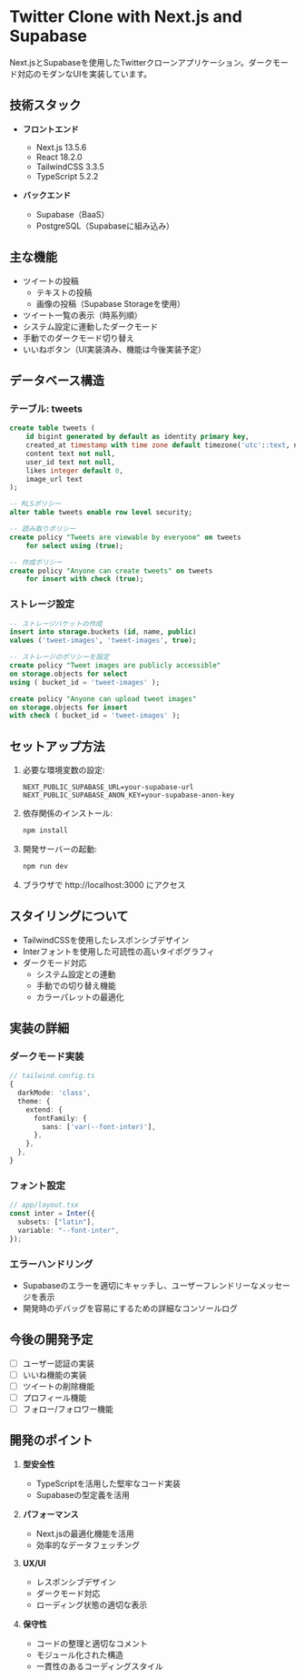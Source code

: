 # Twitter Clone with Next.js and Supabase

Next.jsとSupabaseを使用したTwitterクローンアプリケーション。ダークモード対応のモダンなUIを実装しています。

## 技術スタック

- **フロントエンド**
  - Next.js 13.5.6
  - React 18.2.0
  - TailwindCSS 3.3.5
  - TypeScript 5.2.2

- **バックエンド**
  - Supabase（BaaS）
  - PostgreSQL（Supabaseに組み込み）

## 主な機能

- ツイートの投稿
  - テキストの投稿
  - 画像の投稿（Supabase Storageを使用）
- ツイート一覧の表示（時系列順）
- システム設定に連動したダークモード
- 手動でのダークモード切り替え
- いいねボタン（UI実装済み、機能は今後実装予定）

## データベース構造

### テーブル: tweets

```sql
create table tweets (
    id bigint generated by default as identity primary key,
    created_at timestamp with time zone default timezone('utc'::text, now()) not null,
    content text not null,
    user_id text not null,
    likes integer default 0,
    image_url text
);

-- RLSポリシー
alter table tweets enable row level security;

-- 読み取りポリシー
create policy "Tweets are viewable by everyone" on tweets
    for select using (true);

-- 作成ポリシー
create policy "Anyone can create tweets" on tweets
    for insert with check (true);
```

### ストレージ設定

```sql
-- ストレージバケットの作成
insert into storage.buckets (id, name, public) 
values ('tweet-images', 'tweet-images', true);

-- ストレージのポリシーを設定
create policy "Tweet images are publicly accessible"
on storage.objects for select
using ( bucket_id = 'tweet-images' );

create policy "Anyone can upload tweet images"
on storage.objects for insert
with check ( bucket_id = 'tweet-images' );
```

## セットアップ方法

1. 必要な環境変数の設定:
   ```
   NEXT_PUBLIC_SUPABASE_URL=your-supabase-url
   NEXT_PUBLIC_SUPABASE_ANON_KEY=your-supabase-anon-key
   ```

2. 依存関係のインストール:
   ```bash
   npm install
   ```

3. 開発サーバーの起動:
   ```bash
   npm run dev
   ```

4. ブラウザで http://localhost:3000 にアクセス

## スタイリングについて

- TailwindCSSを使用したレスポンシブデザイン
- Interフォントを使用した可読性の高いタイポグラフィ
- ダークモード対応
  - システム設定との連動
  - 手動での切り替え機能
  - カラーパレットの最適化

## 実装の詳細

### ダークモード実装

```typescript
// tailwind.config.ts
{
  darkMode: 'class',
  theme: {
    extend: {
      fontFamily: {
        sans: ['var(--font-inter)'],
      },
    },
  },
}
```

### フォント設定

```typescript
// app/layout.tsx
const inter = Inter({
  subsets: ["latin"],
  variable: "--font-inter",
});
```

### エラーハンドリング

- Supabaseのエラーを適切にキャッチし、ユーザーフレンドリーなメッセージを表示
- 開発時のデバッグを容易にするための詳細なコンソールログ

## 今後の開発予定

- [ ] ユーザー認証の実装
- [ ] いいね機能の実装
- [ ] ツイートの削除機能
- [ ] プロフィール機能
- [ ] フォロー/フォロワー機能

## 開発のポイント

1. **型安全性**
   - TypeScriptを活用した堅牢なコード実装
   - Supabaseの型定義を活用

2. **パフォーマンス**
   - Next.jsの最適化機能を活用
   - 効率的なデータフェッチング

3. **UX/UI**
   - レスポンシブデザイン
   - ダークモード対応
   - ローディング状態の適切な表示

4. **保守性**
   - コードの整理と適切なコメント
   - モジュール化された構造
   - 一貫性のあるコーディングスタイル
